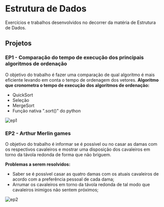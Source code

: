 # Estrutura de Dados
Exercícios e trabalhos desenvolvidos no decorrer da matéria de Estrutura de Dados.

## Projetos
### EP1 - Comparação do tempo de execução dos principais algoritmos de ordenação
O objetivo do trabalho é fazer uma comparação de qual algoritmo é mais eficiente levando em conta o tempo de ordenagem dos vetores.
**Algoritmo que cronometra o tempo de execução dos algoritmos de ordenação:**
* QuickSort 
* Seleção
* MergeSort 
* Função nativa ".sort()" do python


![ep1](https://user-images.githubusercontent.com/36762964/58387191-5c096700-7fe1-11e9-8500-9c7aa60d8a38.png)

### EP2 - Arthur Merlin games
O objetivo do trabalho é informar se é possível ou no casar as damas com os respectivos cavaleiros e mostrar uma disposição dos cavaleiros em torno da távola redonda de forma que não briguem.

**Problemas a serem resolvidos:**
* Saber se é possível casar as quatro damas com os atuais cavaleiros de acordo com a preferência pessoal de cada dama;  
* Arrumar os cavaleiros em torno da távola redonda de tal modo que cavaleiros inimigos não sentem próximos;

![ep2](https://user-images.githubusercontent.com/36762964/58387498-907f2200-7fe5-11e9-929e-3fa4bfac4fb9.png)

